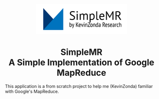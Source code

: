 <p align="center"><img style="width: 300px" src="./img/SimpleMR.png"></img></p>
<h1 align="center">SimpleMR<br>A Simple Implementation of Google MapReduce</h1>

This application is a from scratch project to help me (KevinZonda) familiar with
Google's MapReduce.
